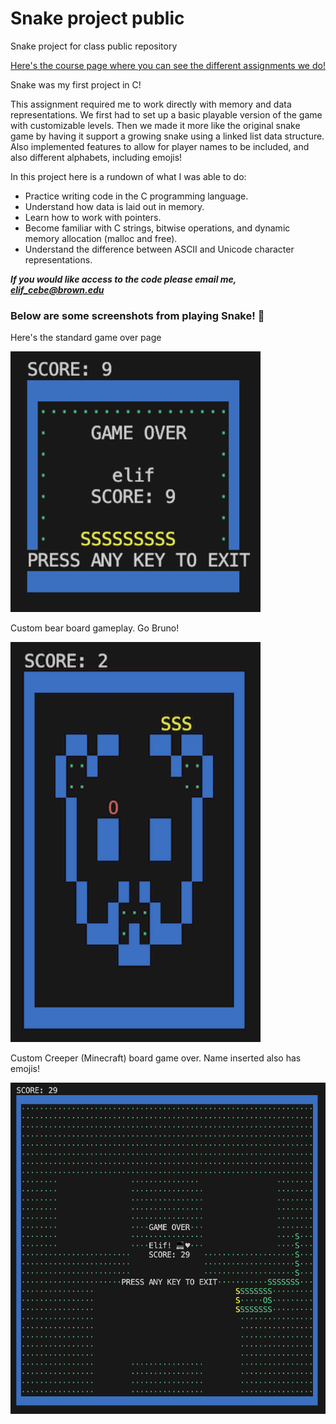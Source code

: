 <h1>Snake project public</h1>
Snake project for class public repository

[Here's the course page where you can see the different assignments we do!](https://csci0300.github.io/index.html)


Snake was my first project in C!

This assignment required me to work directly with memory and data representations. We first had to set up a basic playable version of the game with customizable levels. Then we made it more like the original snake game by having it support a growing snake using a linked list data structure. Also implemented features to allow for player names to be included, and also different alphabets, including emojis!

In this project here is a rundown of what I was able to do:

*  Practice writing code in the C programming language.
*  Understand how data is laid out in memory.
*  Learn how to work with pointers.
*  Become familiar with C strings, bitwise operations, and dynamic memory allocation (malloc and free).
*  Understand the difference between ASCII and Unicode character representations.

<em><b>If you would like access to the code please email me, elif_cebe@brown.edu</b></em>

<h3>Below are some screenshots from playing Snake! 🐍</h3>

Here's the standard game over page

<img src="game over standard.png" width= "400px">

Custom bear board gameplay. Go Bruno!

<img src="game play bear.png" width= "400px">

Custom Creeper (Minecraft) board game over. Name inserted also has emojis!

<img src="Board name emojis .png">

